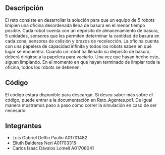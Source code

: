 ## Descripción
El reto consiste en desarrollar la solución para que un equipo de 5 robots limpien una oficina desordenada llena de basura en el menor tiempo posible. 
Cada robot cuenta con un depósito de almacenamiento de basura, 5 unidades, sensores que les permiten determinar la cantidad de basura en cada zona, sensores de colisión y brazos de recolección. La oficina cuenta con una papelera de capacidad infinita y todos los robots saben en qué lugar se encuentra. Cuando un robot ha llenado su depósito de basura, deberá dirigirse a la papelera para vaciarlo. Una vez que hayan hecho esto, siguen limpiando. En el momento en que hayan terminado de limpiar toda la oficina, todos los robots se detienen.

## Código
El código estará disponible para descargar. Si desea saber más sobre el código, puede entrar a la documentación en Reto_Agentes.pdf. 
De igual manera mostramos paso a paso cómo correr la simulación en caso de ser necesario.

## Integrantes
- Luis Gabriel Delfín Paulín A01701482
- Eliuth Balderas Neri A01703315
- Carlos Isaac Dávalos Lomelí A01706041
